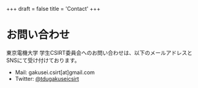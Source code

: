 +++
draft = false
title = 'Contact'
+++

# お問い合わせ
東京電機大学 学生CSIRT委員会へのお問い合わせは、以下のメールアドレスとSNSにて受け付けております。  
- Mail: gakusei.csirt[at]gmail.com
- Twitter: [@tdugakuseicsirt](https://twitter.com/tdugakuseicsirt)